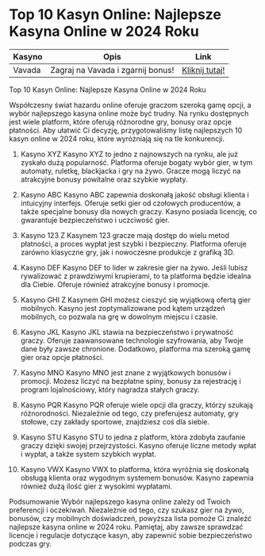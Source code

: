 # Top 10 Kasyn Online: Najlepsze Kasyna Online w 2024 Roku
| **Kasyno** | **Opis**                 | **Link**                                      |
|------------|--------------------------|----------------------------------------------|
| Vavada     | Zagraj na Vavada i zgarnij bonus! | [Kliknij tutaj!](https://partnervavadarv.com/?promo=664c53c2-c126-47df-a9b6-e93726155fae&target=register) |

Top 10 Kasyn Online: Najlepsze Kasyna Online w 2024 Roku

Współczesny świat hazardu online oferuje graczom szeroką gamę opcji, a wybór najlepszego kasyna online może być trudny. Na rynku dostępnych jest wiele platform, które oferują różnorodne gry, bonusy oraz opcje płatności. Aby ułatwić Ci decyzję, przygotowaliśmy listę najlepszych 10 kasyn online w 2024 roku, które wyróżniają się na tle konkurencji.

1. Kasyno XYZ
Kasyno XYZ to jedno z najnowszych na rynku, ale już zyskało dużą popularność. Platforma oferuje bogaty wybór gier, w tym automaty, ruletkę, blackjacka i gry na żywo. Gracze mogą liczyć na atrakcyjne bonusy powitalne oraz szybkie wypłaty.

2. Kasyno ABC
Kasyno ABC zapewnia doskonałą jakość obsługi klienta i intuicyjny interfejs. Oferuje setki gier od czołowych producentów, a także specjalne bonusy dla nowych graczy. Kasyno posiada licencję, co gwarantuje bezpieczeństwo i uczciwość gier.

3. Kasyno 123
Z Kasynem 123 gracze mają dostęp do wielu metod płatności, a proces wypłat jest szybki i bezpieczny. Platforma oferuje zarówno klasyczne gry, jak i nowoczesne produkcje z grafiką 3D.

4. Kasyno DEF
Kasyno DEF to lider w zakresie gier na żywo. Jeśli lubisz rywalizować z prawdziwymi krupierami, to ta platforma będzie idealna dla Ciebie. Oferuje również atrakcyjne bonusy i promocje.

5. Kasyno GHI
Z Kasynem GHI możesz cieszyć się wyjątkową ofertą gier mobilnych. Kasyno jest zoptymalizowane pod kątem urządzeń mobilnych, co pozwala na grę w dowolnym miejscu i czasie.

6. Kasyno JKL
Kasyno JKL stawia na bezpieczeństwo i prywatność graczy. Oferuje zaawansowane technologie szyfrowania, aby Twoje dane były zawsze chronione. Dodatkowo, platforma ma szeroką gamę gier oraz opcje płatności.

7. Kasyno MNO
Kasyno MNO jest znane z wyjątkowych bonusów i promocji. Możesz liczyć na bezpłatne spiny, bonusy za rejestrację i program lojalnościowy, który nagradza stałych graczy.

8. Kasyno PQR
Kasyno PQR oferuje wiele opcji dla graczy, którzy szukają różnorodności. Niezależnie od tego, czy preferujesz automaty, gry stołowe, czy zakłady sportowe, znajdziesz coś dla siebie.

9. Kasyno STU
Kasyno STU to jedna z platform, która zdobyła zaufanie graczy dzięki swojej przejrzystości. Kasyno oferuje liczne metody wpłat i wypłat, a także system szybkich wypłat.

10. Kasyno VWX
Kasyno VWX to platforma, która wyróżnia się doskonałą obsługą klienta oraz wygodnym systemem bonusów. Kasyno zapewnia również dużą ilość gier z wysokimi wypłatami.

Podsumowanie
Wybór najlepszego kasyna online zależy od Twoich preferencji i oczekiwań. Niezależnie od tego, czy szukasz gier na żywo, bonusów, czy mobilnych doświadczeń, powyższa lista pomoże Ci znaleźć najlepsze kasyna online w 2024 roku. Pamiętaj, aby zawsze sprawdzać licencje i regulacje dotyczące kasyn, aby zapewnić sobie bezpieczeństwo podczas gry.

